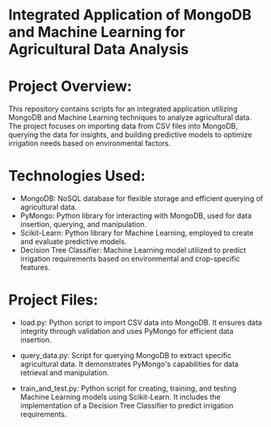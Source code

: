 # Integrated Application of MongoDB and Machine Learning for Agricultural Data Analysis

# Project Overview:
This repository contains scripts for an integrated application utilizing MongoDB and Machine Learning techniques to analyze agricultural data. The project focuses on importing data from CSV files into MongoDB, querying the data for insights, and building predictive models to optimize irrigation needs based on environmental factors.

# Technologies Used:

- MongoDB: NoSQL database for flexible storage and efficient querying of agricultural data.
- PyMongo: Python library for interacting with MongoDB, used for data insertion, querying, and manipulation.
- Scikit-Learn: Python library for Machine Learning, employed to create and evaluate predictive models.
- Decision Tree Classifier: Machine Learning model utilized to predict irrigation requirements based on environmental and crop-specific features.
  
# Project Files:

- load.py: Python script to import CSV data into MongoDB. It ensures data integrity through validation and uses PyMongo for efficient data insertion.

- query_data.py: Script for querying MongoDB to extract specific agricultural data. It demonstrates PyMongo's capabilities for data retrieval and manipulation.

- train_and_test.py: Python script for creating, training, and testing Machine Learning models using Scikit-Learn. It includes the implementation of a Decision Tree Classifier to predict irrigation requirements.

